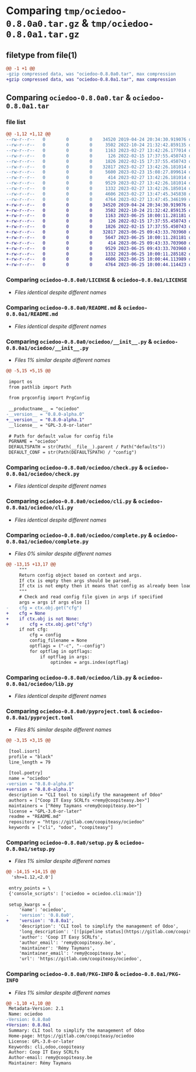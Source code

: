 # Comparing `tmp/ociedoo-0.8.0a0.tar.gz` & `tmp/ociedoo-0.8.0a1.tar.gz`

## filetype from file(1)

```diff
@@ -1 +1 @@
-gzip compressed data, was "ociedoo-0.8.0a0.tar", max compression
+gzip compressed data, was "ociedoo-0.8.0a1.tar", max compression
```

## Comparing `ociedoo-0.8.0a0.tar` & `ociedoo-0.8.0a1.tar`

### file list

```diff
@@ -1,12 +1,12 @@
--rw-r--r--   0        0        0    34520 2019-04-24 20:34:30.919076 ociedoo-0.8.0a0/LICENSE
--rw-r--r--   0        0        0     3502 2022-10-24 21:32:42.859135 ociedoo-0.8.0a0/README.md
--rw-r--r--   0        0        0     1163 2023-02-27 13:42:26.177014 ociedoo-0.8.0a0/ociedoo/__init__.py
--rw-r--r--   0        0        0      126 2022-02-15 17:37:55.450743 ociedoo-0.8.0a0/ociedoo/__main__.py
--rw-r--r--   0        0        0     1826 2022-02-15 17:37:55.450743 ociedoo-0.8.0a0/ociedoo/check.py
--rw-r--r--   0        0        0    32817 2023-02-27 13:42:26.181014 ociedoo-0.8.0a0/ociedoo/cli.py
--rw-r--r--   0        0        0     5600 2023-02-23 15:08:27.899614 ociedoo-0.8.0a0/ociedoo/complete.py
--rw-r--r--   0        0        0      414 2023-02-27 13:42:26.181014 ociedoo-0.8.0a0/ociedoo/defaults/config
--rw-r--r--   0        0        0     9529 2023-02-27 13:42:26.181014 ociedoo-0.8.0a0/ociedoo/lib.py
--rw-r--r--   0        0        0     1332 2023-02-27 13:42:26.185014 ociedoo-0.8.0a0/pyproject.toml
--rw-r--r--   0        0        0     4606 2023-02-27 13:47:45.345838 ociedoo-0.8.0a0/setup.py
--rw-r--r--   0        0        0     4764 2023-02-27 13:47:45.346199 ociedoo-0.8.0a0/PKG-INFO
+-rw-r--r--   0        0        0    34520 2019-04-24 20:34:30.919076 ociedoo-0.8.0a1/LICENSE
+-rw-r--r--   0        0        0     3502 2022-10-24 21:32:42.859135 ociedoo-0.8.0a1/README.md
+-rw-r--r--   0        0        0     1163 2023-06-25 10:00:11.281181 ociedoo-0.8.0a1/ociedoo/__init__.py
+-rw-r--r--   0        0        0      126 2022-02-15 17:37:55.450743 ociedoo-0.8.0a1/ociedoo/__main__.py
+-rw-r--r--   0        0        0     1826 2022-02-15 17:37:55.450743 ociedoo-0.8.0a1/ociedoo/check.py
+-rw-r--r--   0        0        0    32817 2023-06-25 09:43:33.703960 ociedoo-0.8.0a1/ociedoo/cli.py
+-rw-r--r--   0        0        0     5647 2023-06-25 10:00:11.281181 ociedoo-0.8.0a1/ociedoo/complete.py
+-rw-r--r--   0        0        0      414 2023-06-25 09:43:33.703960 ociedoo-0.8.0a1/ociedoo/defaults/config
+-rw-r--r--   0        0        0     9529 2023-06-25 09:43:33.703960 ociedoo-0.8.0a1/ociedoo/lib.py
+-rw-r--r--   0        0        0     1332 2023-06-25 10:00:11.285182 ociedoo-0.8.0a1/pyproject.toml
+-rw-r--r--   0        0        0     4606 2023-06-25 10:00:44.113989 ociedoo-0.8.0a1/setup.py
+-rw-r--r--   0        0        0     4764 2023-06-25 10:00:44.114423 ociedoo-0.8.0a1/PKG-INFO
```

### Comparing `ociedoo-0.8.0a0/LICENSE` & `ociedoo-0.8.0a1/LICENSE`

 * *Files identical despite different names*

### Comparing `ociedoo-0.8.0a0/README.md` & `ociedoo-0.8.0a1/README.md`

 * *Files identical despite different names*

### Comparing `ociedoo-0.8.0a0/ociedoo/__init__.py` & `ociedoo-0.8.0a1/ociedoo/__init__.py`

 * *Files 1% similar despite different names*

```diff
@@ -5,15 +5,15 @@
 
 import os
 from pathlib import Path
 
 from prgconfig import PrgConfig
 
 __productname__ = "ociedoo"
-__version__ = "0.8.0-alpha.0"
+__version__ = "0.8.0-alpha.1"
 __license__ = "GPL-3.0-or-later"
 
 # Path for default value for config file
 PGRNAME = "ociedoo"
 DEFAULTSPATH = str(Path(__file__).parent / Path("defaults"))
 DEFAULT_CONF = str(Path(DEFAULTSPATH) / "config")
```

### Comparing `ociedoo-0.8.0a0/ociedoo/check.py` & `ociedoo-0.8.0a1/ociedoo/check.py`

 * *Files identical despite different names*

### Comparing `ociedoo-0.8.0a0/ociedoo/cli.py` & `ociedoo-0.8.0a1/ociedoo/cli.py`

 * *Files identical despite different names*

### Comparing `ociedoo-0.8.0a0/ociedoo/complete.py` & `ociedoo-0.8.0a1/ociedoo/complete.py`

 * *Files 0% similar despite different names*

```diff
@@ -13,15 +13,17 @@
     """
     Return config object based on context and args.
     If ctx is empty then args should be parsed.
     If ctx is not empty then it means that config as already been loaded
     """
     # Check and read config file given in args if specified
     args = args if args else []
-    cfg = ctx.obj.get("cfg")
+    cfg = None
+    if ctx.obj is not None:
+        cfg = ctx.obj.get("cfg")
     if not cfg:
         cfg = config
         config_filename = None
         optflags = ("-c", "--config")
         for optflag in optflags:
             if optflag in args:
                 optindex = args.index(optflag)
```

### Comparing `ociedoo-0.8.0a0/ociedoo/lib.py` & `ociedoo-0.8.0a1/ociedoo/lib.py`

 * *Files identical despite different names*

### Comparing `ociedoo-0.8.0a0/pyproject.toml` & `ociedoo-0.8.0a1/pyproject.toml`

 * *Files 8% similar despite different names*

```diff
@@ -3,15 +3,15 @@
 
 [tool.isort]
 profile = "black"
 line_length = 79
 
 [tool.poetry]
 name = "ociedoo"
-version = "0.8.0-alpha.0"
+version = "0.8.0-alpha.1"
 description = "CLI tool to simplify the management of Odoo"
 authors = ["Coop IT Easy SCRLfs <remy@coopiteasy.be>"]
 maintainers = ["Rémy Taymans <remy@coopiteasy.be>"]
 license = "GPL-3.0-or-later"
 readme = "README.md"
 repository = "https://gitlab.com/coopiteasy/ociedoo"
 keywords = ["cli", "odoo", "coopiteasy"]
```

### Comparing `ociedoo-0.8.0a0/setup.py` & `ociedoo-0.8.0a1/setup.py`

 * *Files 1% similar despite different names*

```diff
@@ -14,15 +14,15 @@
  'sh>=1.12,<2.0']
 
 entry_points = \
 {'console_scripts': ['ociedoo = ociedoo.cli:main']}
 
 setup_kwargs = {
     'name': 'ociedoo',
-    'version': '0.8.0a0',
+    'version': '0.8.0a1',
     'description': 'CLI tool to simplify the management of Odoo',
     'long_description': '[![pipeline status](https://gitlab.com/coopiteasy/ociedoo/badges/master/pipeline.svg)](https://gitlab.com/coopiteasy/ociedoo)\n\nociedoo\n=======\n\nociedoo is a cli collection of tools to simplify the management of odoo\non a server.\n\nSee help for more info.\n\n\nInstallation\n------------\n\nociedoo needs python version >= 3.5. So ensure `pip` points to a correct\nversion of python. To do this run:\n```shell\npip --version\n```\n\nIt should return something like:\n```\npip xx.y from /path/to/pip (python 3.5)\n```\n\nIf `pip` doesn\'t run python >=3.5, try running `pip3` which is on\ncertain distribution the `pip` for python >=3.\n\n\n### Dependencies\n\nociedoo uses external programs via the shell. Be sure they are installed\nand accessible for the current user.\n\n- psql\n- createdb\n- dropdb\n- systemctl\n\n\n### Install for a specific user\n\n\n#### Installation with pipx (recommended python >= 3.6)\n\n```shell\npipx install ociedoo\n```\n\n\n#### Installation with pipsi (recommended python < 3.5)\n\n```shell\npipsi install ociedoo\n```\n\n\n#### Install with pip\n\n```shell\npip install --user ociedoo\n```\n\n\n### Install system wide (for all users)\n\n\n#### Install with pipx (recommended python >= 3.6)\n\nFirst install pipx if not already installed:\n```shell\nsudo pip install pipx\n```\n\nThen install ociedoo:\n```shell\nsudo PIPX_HOME=/usr/local PIPX_BIN_DIR=/usr/local/bin pipx install ociedoo\n```\n\n\n#### Install with pipsi (recommended python < 3.6)\n\nFirst install pipsi, if not already installed:\n```shell\nsudo curl https://raw.githubusercontent.com/mitsuhiko/pipsi/master/get-pipsi.py | sudo python3 - --bin-dir /usr/local/bin --home /usr/local/venvs --no-modify-path\n```\n\nThen install ociedoo:\n```shell\nsudo pipsi --bin-dir /usr/local/bin --home /usr/local/venvs install ociedoo\n```\n\n\n#### Install with pip\n```shell\nsudo pip install ociedoo\n```\n\n\n### Enable bash completion\n\n\n#### Bash completion for a specific user\n\nTo enable bash completion add the following in your `.bashrc`:\n\n```shell\n# ociedoo\n# =======\nif command -v ociedoo >/dev/null; then\n    eval "$(_OCIEDOO_COMPLETE=source ociedoo)"\nfi\n```\n\nOr if you use zsh, add this to your `.zshrc`:\n```shell\n# ociedoo\n# =======\nif command -v ociedoo >/dev/null; then\n    eval "$(_OCIEDOO_COMPLETE=source_zsh ociedoo)"\nfi\n```\n\n\n#### Bash completion system wide (for all users)\n\nTo enable bash completion add the following in `/etc/bash.bashrc`:\n```shell\n# ociedoo\n# =======\nif command -v ociedoo >/dev/null; then\n    eval "$(_OCIEDOO_COMPLETE=source ociedoo)"\nfi\n```\n\nOr if you use zsh, add this to your `/etc/zsh/zshrc`:\n```shell\n# ociedoo\n# =======\nif command -v ociedoo >/dev/null; then\n    eval "$(_OCIEDOO_COMPLETE=source_zsh ociedoo)"\nfi\n```\n\n\nUpgrade\n-------\n\n\n### Upgrade for a specific user\n\n\n#### Upgrade with pipx (recommended python >= 3.6)\n\n```shell\npipx upgrade ociedoo\n```\n\n\n#### Upgrade with pipsi (recommended python < 3.5)\n\n```shell\npipsi upgrade ociedoo\n```\n\n\n#### Upgrade with pip\n\n```shell\npip install --user --upgrade ociedoo\n```\n\n\n### Upgrade system wide (for all users)\n\n\n#### Upgrade with pipx (recommended python >= 3.6)\n\n```shell\nsudo PIPX_HOME=/usr/local PIPX_BIN_DIR=/usr/local/bin pipx upgrade ociedoo\n```\n\n\n#### Upgrade with pipsi (recommended python < 3.5)\n\n```shell\nsudo pipsi --bin-dir /usr/local/bin --home /usr/local/venvs upgrade ociedoo\n```\n\n\n#### Upgrade with pip\n\n```shell\nsudo pip install --upgrade ociedoo\n```\n\nBuild and publish\n-----------------\n\nFirst do not forget to upgrade version. Then:\n\n```shell\npoetry build\npoetry publish -u coopiteasy\n',
     'author': 'Coop IT Easy SCRLfs',
     'author_email': 'remy@coopiteasy.be',
     'maintainer': 'Rémy Taymans',
     'maintainer_email': 'remy@coopiteasy.be',
     'url': 'https://gitlab.com/coopiteasy/ociedoo',
```

### Comparing `ociedoo-0.8.0a0/PKG-INFO` & `ociedoo-0.8.0a1/PKG-INFO`

 * *Files 1% similar despite different names*

```diff
@@ -1,10 +1,10 @@
 Metadata-Version: 2.1
 Name: ociedoo
-Version: 0.8.0a0
+Version: 0.8.0a1
 Summary: CLI tool to simplify the management of Odoo
 Home-page: https://gitlab.com/coopiteasy/ociedoo
 License: GPL-3.0-or-later
 Keywords: cli,odoo,coopiteasy
 Author: Coop IT Easy SCRLfs
 Author-email: remy@coopiteasy.be
 Maintainer: Rémy Taymans
```

